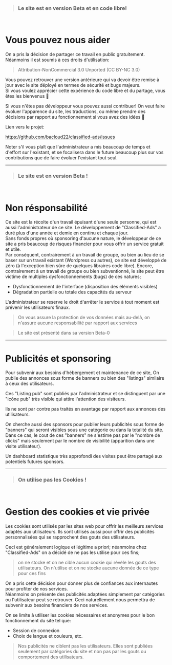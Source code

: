> ### Le site est en version Beta et en code libre!

<br>

# Vous pouvez nous aider

On a pris la décision de partager ce travail en public gratuitement. Néanmoins il est soumis à ces droits d'utilisation:

> Attribution-NonCommercial 3.0 Unported (CC BY-NC 3.0)

Vous pouvez retrouver une version antérieure qui va devoir être remise à jour avec le site déployé en termes de sécurité et bugs majeurs.  
Si vous voulez apprécier cette expérience du code libre et du partage, vous êtes les bienvenus 💚

Si vous n'êtes pas développeur vous pouvez aussi contribuer! On veut faire évoluer l'apparence du site, les traductions, ou même prendre des décisions par rapport au fonctionnement si vous avez des idées 💚

Lien vers le projet:

https://github.com/bacloud22/classified-ads/issues

Noter s'il vous plaît que l'administrateur a mis beaucoup de temps et d'effort sur l'existant, et se focalisera dans le future beaucoup plus sur vos contributions que de faire évoluer l'existant tout seul.

<hr>

> ### Le site est en version Beta !

<br>

# Non résponsabilité

Ce site est la récolte d'un travail épuisant d'une seule personne, qui est aussi l'administrateur de ce site. Le développement de "Classified-Ads" a duré plus d'une année et demie en continu et chaque jour.  
Sans fonds propres où sponsoring d'aucune nature, le développeur de ce site a pris beaucoup de risques financier pour vous offrir un service gratuit et utile.  
Par conséquent, contrairement à un travail de groupe, ou bien au lieu de se baser sur un travail existant (Wordpress ou autres), ce site est développé de zéro (à l'exception bien sûre de quelques libraires code libre).
Encore, contrairement à un travail de groupe ou bien subventionné, le site peut être victime de multiples dysfonctionnements (bugs) de ces natures;
- Dysfonctionnement de l'interface (disposition des éléments visibles)
- Dégradation partielle ou totale des capacités du serveur  

L'administrateur se reserve le droit d'arrêter le service à tout moment est prévenir les utilisateurs finaux.


> On vous assure la protection de vos données mais au-delà, on n'assure aucune responsabilité par rapport aux services

> Le site est présenté dans sa version Beta-0

<hr>

# Publicités et sponsoring

Pour subvenir aux besoins d'hébergement et maintenance de ce site, On publie des annonces sous forme de banners ou bien des "listings" similaire à ceux des utilisateurs.

Ces "Listing pub" sont publiés par l'administrateur et se distinguent par une "icône pub" très visible qui attire l'attention des visiteurs.

Ils ne sont par contre pas traités en avantage par rapport aux annonces des utilisateurs.

On cherche aussi des sponsors pour publier leurs publicités sous forme de "banners" qui seront visibles sous une catégorie ou dans la totalité du site. Dans ce cas, le cout de ces "banners" ne s'estime pas par le "nombre de clicks" mais seulement par le nombre de visibilité (apparition dans une visite utilisateur).

Un dashboard statistique très approfondi des visites peut être partagé aux potentiels futures sponsors.  

<hr>

> ### On utilise pas les Cookies !

<br>

# Gestion des cookies et vie privée

Les cookies sont utilisés par les sites web pour offrir les meilleurs services adaptés aux utilisateurs. Ils sont utilisés aussi pour offrir des publicités personnalisées qui se rapprochent des gouts des utilisateurs.

Ceci est généralement logique et légitime a priori; néanmoins chez "Classified-Ads" on a décidé de ne pas les utilise pour ces fins;
> on ne stocke et on ne cible aucun cookie qui révèle les gouts des utilisateurs. On n'utilise et on ne stocke aucune donnée de ce type pour ces fins

On a pris cette décision pour donner plus de confiances aux internautes pour profiter de nos services.  
Néanmoins on présente des publicités adaptées simplement par catégories ou l'utilisateur peut se retrouver. Ceci naturellement nous permettra de subvenir aux besoins financiers de nos services.  

On se limite à utiliser les cookies nécessaires et anonymes pour le bon fonctionnement du site tel que:
- Session de connexion
- Choix de langue et couleurs, etc.

> Nos publicités ne ciblent pas les utilisateurs. Elles sont publiées seulement par catégories du site et non pas par les gouts ou comportement des utilisateurs. 